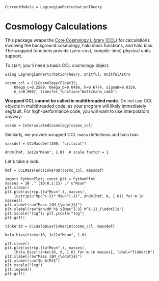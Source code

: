 ```@meta
CurrentModule = LagrangianPerturbationTheory
```

# Cosmology Calculations

This package wraps the [Core Cosmology Library (CCL)](https://ccl.readthedocs.io/en/latest/) 
for calculations involving the background cosmology, halo mass functions, and halo bias.
The wrapped functions provide (zero-cost, compile-time) physical units support. 

To start, you'll need a basic CCL cosmology object.

```@example bg
using LagrangianPerturbationTheory, Unitful, UnitfulAstro

cosmo_ccl = CCLCosmology(Float32;
    Omega_c=0.2589, Omega_b=0.0486, h=0.6774, sigma8=0.8159,
    n_s=0.9667, transfer_function="boltzmann_camb")
```

**Wrapped CCL cannot be called in multithreaded mode.** Do not use CCL objects in multithreaded
code, as your program will likely immediately segfault. For high-performance code, you will
want to use interpolators anyway:

```@example bg
cosmo = InterpolatedCosmology(cosmo_ccl)
```

Similarly, we provide wrapped CCL mass definitions and halo bias.

```@example bg
massdef = CCLMassDef(200, "critical")

dndm(hmf, 1e12u"Msun", 1.0)  # scale factor = 1
```

Let's take a look.

```@example bg
hmf = CCLMassFuncTinker08(cosmo_ccl, massdef)

import PythonPlot; const plt = PythonPlot
masses = 10 .^ (10:0.1:15) .* u"Msun"
plt.close()
plt.plot(ustrip.((u"Msun",), masses),
    [ustrip(u"Mpc^(-3)* Msun^(-1)", dndm(hmf, m, 1.0)) for m in masses])
plt.xlabel(raw"Mass [$M_{\odot}$]")
plt.ylabel(raw"$dn/dM_h$ $[Mpc^{-3} M^{-1}_{\odot}]$")
plt.xscale("log"); plt.yscale("log")
plt.gcf()
```


```@example bg
tinker10 = CCLHaloBiasTinker10(cosmo_ccl, massdef)

halo_bias(tinker10, 1e12u"Msun", 1.0)
```


```@example bg
plt.close()
plt.plot(ustrip.((u"Msun",), masses),
    [halo_bias(tinker10, m, 1.0) for m in masses], label="Tinker10")
plt.xlabel(raw"Mass [$M_{\odot}$]")
plt.ylabel(raw"$b_h(M)$")
plt.xscale("log")
plt.legend()
plt.gcf()
```
